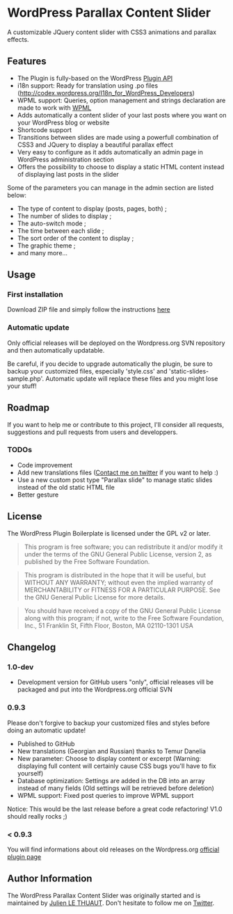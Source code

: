 # WordPress Parallax Content Slider

A customizable JQuery content slider with CSS3 animations and parallax effects.

## Features

* The Plugin is fully-based on the WordPress [Plugin API](http://codex.wordpress.org/Plugin_API)
* i18n support: Ready for translation using .po files (http://codex.wordpress.org/I18n_for_WordPress_Developers)
* WPML support: Queries, option management and strings declaration are made to work with [WPML](http://wpml.org/documentation/theme-compatibility/go-global-program/)
* Adds automatically a content slider of your last posts where you want on your WordPress blog or website
* Shortcode support
* Transitions between slides are made using a powerfull combination of CSS3 and JQuery to display a beautiful parallax effect
* Very easy to configure as it adds automatically an admin page in WordPress administration section
* Offers the possibility to choose to display a static HTML content instead of displaying last posts in the slider

Some of the parameters you can manage in the admin section are listed below:
* The type of content to display (posts, pages, both) ;
* The number of slides to display ;
* The auto-switch mode ;
* The time between each slide ;
* The sort order of the content to display ;
* The graphic theme ;
* and many more...

## Usage

### First installation

Download ZIP file and simply follow the instructions [here](http://wordpress.org/extend/plugins/wp-parallax-content-slider/installation/)

### Automatic update

Only official releases will be deployed on the Wordpress.org SVN repository and then automatically updatable.

Be careful, if you decide to upgrade automatically the plugin, be sure to backup your customized files, especially 'style.css' and 'static-slides-sample.php'. Automatic update will replace these files and you might lose your stuff!

## Roadmap

If you want to help me or contribute to this project, I'll consider all requests, suggestions and pull requests from users and developpers.

### TODOs

* Code improvement
* Add new translations files ([Contact me on twitter](http://twitter.com/JulienLeThuaut/) if you want to help :)
* Use a new custom post type "Parallax slide" to manage static slides instead of the old static HTML file 
* Better gesture 

## License

The WordPress Plugin Boilerplate is licensed under the GPL v2 or later.

> This program is free software; you can redistribute it and/or modify
it under the terms of the GNU General Public License, version 2, as 
published by the Free Software Foundation.

> This program is distributed in the hope that it will be useful,
but WITHOUT ANY WARRANTY; without even the implied warranty of
MERCHANTABILITY or FITNESS FOR A PARTICULAR PURPOSE.  See the
GNU General Public License for more details.

> You should have received a copy of the GNU General Public License
along with this program; if not, write to the Free Software
Foundation, Inc., 51 Franklin St, Fifth Floor, Boston, MA  02110-1301  USA

## Changelog

### 1.0-dev

* Development version for GitHub users "only", official releases vill be packaged and put into the Wordpress.org official SVN 

### 0.9.3 

Please don't forgive to backup your customized files and styles before doing an automatic update!

* Published to GitHub
* New translations (Georgian and Russian) thanks to Temur Danelia
* New parameter: Choose to display content or excerpt (Warning: displaying full content will certainly cause CSS bugs you'll have to fix yourself)
* Database optimization: Settings are added in the DB into an array instead of many fields (Old settings will be retrieved before deletion)
* WPML support: Fixed post queries to improve WPML support

Notice: This would be the last release before a great code refactoring! V1.0 should really rocks ;)

### < 0.9.3 

You will find informations about old releases on the Wordpress.org [official plugin page](http://wordpress.org/extend/plugins/wp-parallax-content-slider/changelog/)

## Author Information

The WordPress Parallax Content Slider was originally started and is maintained by [Julien LE THUAUT](http://jltweb.info/). Don't hesitate to follow me on [Twitter](http://twitter.com/JulienLeThuaut/).
